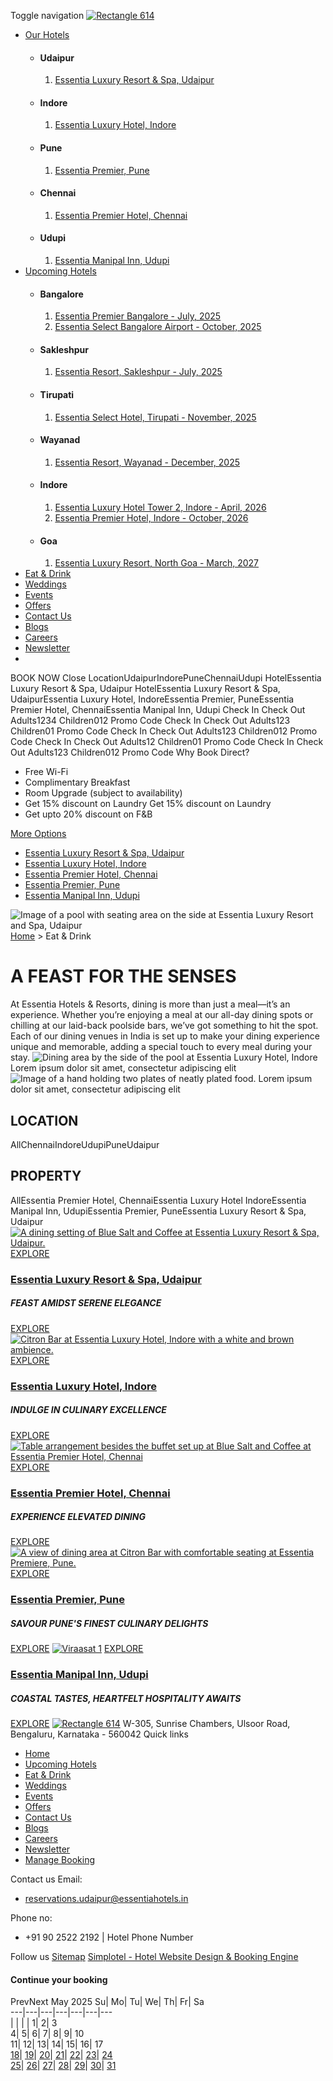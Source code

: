 Toggle navigation [![Rectangle 614](https://assets.simplotel.com/simplotel/image/upload/x_0,y_0,w_412,h_122,r_0,c_crop,q_80,dpr_1,f_auto,fl_progressive/essentia-hotels-resorts/Rectangle_614_wucyfr)](https://www.essentiahotels.in/)
  * [Our Hotels](https://www.essentiahotels.in/eat-drink.html)
    * #### Udaipur
      1. [ Essentia Luxury Resort & Spa, Udaipur](https://www.essentiahotels.in/luxury-resort-spa-udaipur/)
    * #### Indore
      1. [ Essentia Luxury Hotel, Indore](https://www.essentiahotels.in/luxury-hotel-indore/)
    * #### Pune
      1. [ Essentia Premier, Pune](https://www.essentiahotels.in/premier-hotel-pune/)
    * #### Chennai
      1. [ Essentia Premier Hotel, Chennai](https://www.essentiahotels.in/premier-hotel-chennai/)
    * #### Udupi
      1. [ Essentia Manipal Inn, Udupi](https://www.essentiahotels.in/manipal-inn-udupi/)
  * [Upcoming Hotels](https://www.essentiahotels.in/eat-drink.html)
    * #### Bangalore
      1. [Essentia Premier Bangalore - July, 2025](javascript:void\(0\))
      2. [Essentia Select Bangalore Airport - October, 2025](javascript:void\(0\))
    * #### Sakleshpur
      1. [Essentia Resort, Sakleshpur - July, 2025](javascript:void\(0\))
    * #### Tirupati
      1. [Essentia Select Hotel, Tirupati - November, 2025](javascript:void\(0\))
    * #### Wayanad
      1. [Essentia Resort, Wayanad - December, 2025](javascript:void\(0\))
    * #### Indore
      1. [Essentia Luxury Hotel Tower 2, Indore - April, 2026](javascript:void\(0\))
      2. [Essentia Premier Hotel, Indore - October, 2026](javascript:void\(0\))
    * #### Goa
      1. [Essentia Luxury Resort, North Goa - March, 2027](javascript:void\(0\))
  * [Eat & Drink](https://www.essentiahotels.in/eat-drink.html)
  * [Weddings](https://www.essentiahotels.in/weddings.html)
  * [Events](https://www.essentiahotels.in/events.html)
  * [Offers](https://www.essentiahotels.in/offers.html)
  * [Contact Us](https://www.essentiahotels.in/contact-us.html)
  * [Blogs](https://www.essentiahotels.in/blogs.html)
  * [Careers](https://www.essentiahotels.in/careers.html)
  * [Newsletter](https://www.essentiahotels.in/newsletter.html)
  * [](https://www.essentiahotels.in/eat-drink.html)


BOOK NOW
Close
LocationUdaipurIndorePuneChennaiUdupi
HotelEssentia Luxury Resort & Spa, Udaipur
HotelEssentia Luxury Resort & Spa, UdaipurEssentia Luxury Hotel, IndoreEssentia Premier, PuneEssentia Premier Hotel, ChennaiEssentia Manipal Inn, Udupi
Check In
Check Out
Adults1234
Children012
Promo Code
Check In
Check Out
Adults123
Children01
Promo Code
Check In
Check Out
Adults123
Children012
Promo Code
Check In
Check Out
Adults12
Children01
Promo Code
Check In
Check Out
Adults123
Children012
Promo Code
Why Book Direct?
  * Free Wi-Fi
  * Complimentary Breakfast
  * Room Upgrade (subject to availability)
  * Get 15% discount on Laundry Get 15% discount on Laundry
  * Get upto 20% discount on F&B


[More Options ](https://www.essentiahotels.in/eat-drink.html)
  * [Essentia Luxury Resort & Spa, Udaipur](https://www.essentiahotels.in/eat-drink/essentia-luxury-resort-spa-udaipur.html)
  * [Essentia Luxury Hotel, Indore](https://www.essentiahotels.in/eat-drink/essentia-luxury-hotel-indore.html)
  * [Essentia Premier Hotel, Chennai](https://www.essentiahotels.in/eat-drink/essentia-premier-hotel-chennai.html)
  * [Essentia Premier, Pune](https://www.essentiahotels.in/eat-drink/essentia-premier-pune.html)
  * [Essentia Manipal Inn, Udupi](https://www.essentiahotels.in/eat-drink/essentia-manipal-inn-udupi.html)


![Image of a pool with seating area on the side at Essentia Luxury Resort and Spa, Udaipur](https://assets.simplotel.com/simplotel/image/upload/x_0,y_1024,w_4096,h_1660,r_0,c_crop/q_80,w_1600,dpr_1,f_auto,fl_progressive,c_limit/essentia-hotels-resorts/heroimgwidgetlibrary_rq3vtc)
[Home](https://www.essentiahotels.in/) > Eat & Drink
# A FEAST FOR THE SENSES
At Essentia Hotels & Resorts, dining is more than just a meal—it’s an experience. Whether you’re enjoying a meal at our all-day dining spots or chilling at our laid-back poolside bars, we’ve got something to hit the spot. Each of our dining venues in India is set up to make your dining experience unique and memorable, adding a special touch to every meal during your stay.
![Dining area by the side of the pool at Essentia Luxury Hotel, Indore](https://assets.simplotel.com/simplotel/image/upload/x_0,y_747,w_2912,h_979,r_0,c_crop/q_80,w_1600,dpr_1,f_auto,fl_progressive,c_limit/essentia-hotels-resorts/_H3A5141)
Lorem ipsum dolor sit amet, consectetur adipiscing elit
![Image of a hand holding two plates of neatly plated food.](https://assets.simplotel.com/simplotel/image/upload/x_0,y_122,w_600,h_202,r_0,c_crop/q_80,w_1600,dpr_1,f_auto,fl_progressive,c_limit/essentia-hotels-resorts/pexels-photo-262978_uurqqf)
Lorem ipsum dolor sit amet, consectetur adipiscing elit
## LOCATION
AllChennaiIndoreUdupiPuneUdaipur
## PROPERTY
AllEssentia Premier Hotel, ChennaiEssentia Luxury Hotel IndoreEssentia Manipal Inn, UdupiEssentia Premier, PuneEssentia Luxury Resort & Spa, Udaipur
[![A dining setting of Blue Salt and Coffee at Essentia Luxury Resort & Spa, Udaipur. ](https://assets.simplotel.com/simplotel/image/upload/w_5000,h_3333/x_0,y_260,w_5000,h_2813,r_0,c_crop/q_80,w_455,dpr_1,f_auto,fl_progressive,c_limit/essentia-luxury-resort-spa-udaipur/IMG_0417)](https://www.essentiahotels.in/eat-drink/essentia-luxury-resort-spa-udaipur.html)
[EXPLORE](https://www.essentiahotels.in/eat-drink/essentia-luxury-resort-spa-udaipur.html)
### [Essentia Luxury Resort & Spa, Udaipur](https://www.essentiahotels.in/eat-drink/essentia-luxury-resort-spa-udaipur.html)
##### FEAST AMIDST SERENE ELEGANCE
[EXPLORE](https://www.essentiahotels.in/luxury-resort-spa-udaipur/eat-drink.html)
[![Citron Bar at Essentia Luxury Hotel, Indore with a white and brown ambience.](https://assets.simplotel.com/simplotel/image/upload/x_0,y_151,w_2912,h_1639,r_0,c_crop/q_80,w_455,dpr_1,f_auto,fl_progressive,c_limit/essentia-luxury-hotel-indore/Citron_Bar_ndgfcu)](https://www.essentiahotels.in/eat-drink/essentia-luxury-hotel-indore.html)
[EXPLORE](https://www.essentiahotels.in/eat-drink/essentia-luxury-hotel-indore.html)
### [Essentia Luxury Hotel, Indore](https://www.essentiahotels.in/eat-drink/essentia-luxury-hotel-indore.html)
##### INDULGE IN CULINARY EXCELLENCE
[EXPLORE](https://www.essentiahotels.in/luxury-hotel-indore/eat-drink.html)
[![Table arrangement besides the buffet set up at Blue Salt and Coffee at Essentia Premier Hotel, Chennai](https://assets.simplotel.com/simplotel/image/upload/x_0,y_281,w_3000,h_1688,r_0,c_crop/q_80,w_455,dpr_1,f_auto,fl_progressive,c_limit/essentia-premier-hotel-chennai/21__Restaurant_blue_salt_D)](https://www.essentiahotels.in/eat-drink/essentia-premier-hotel-chennai.html)
[EXPLORE](https://www.essentiahotels.in/eat-drink/essentia-premier-hotel-chennai.html)
### [Essentia Premier Hotel, Chennai](https://www.essentiahotels.in/eat-drink/essentia-premier-hotel-chennai.html)
##### EXPERIENCE ELEVATED DINING
[EXPLORE](https://www.essentiahotels.in/premier-hotel-chennai/eat-drink.html)
[![A view of dining area at Citron Bar with comfortable seating at Essentia Premiere, Pune.](https://assets.simplotel.com/simplotel/image/upload/x_0,y_169,w_3250,h_1829,r_0,c_crop/q_80,w_455,dpr_1,f_auto,fl_progressive,c_limit/essentia-premiere-pune/_DSF1609)](https://www.essentiahotels.in/eat-drink/essentia-premier-pune.html)
[EXPLORE](https://www.essentiahotels.in/eat-drink/essentia-premier-pune.html)
### [Essentia Premier, Pune](https://www.essentiahotels.in/eat-drink/essentia-premier-pune.html)
##### SAVOUR PUNE'S FINEST CULINARY DELIGHTS
[EXPLORE](https://www.essentiahotels.in/premier-hotel-pune/eat-drink.html)
[![Viraasat 1](https://assets.simplotel.com/simplotel/image/upload/x_0,y_0,w_1920,h_1080,r_0,c_crop/q_80,w_455,dpr_1,f_auto,fl_progressive,c_limit/essentia-manipal-inn-udupi/Viraasat_1_k57pxq)](https://www.essentiahotels.in/eat-drink/essentia-manipal-inn-udupi.html)
[EXPLORE](https://www.essentiahotels.in/eat-drink/essentia-manipal-inn-udupi.html)
### [Essentia Manipal Inn, Udupi](https://www.essentiahotels.in/eat-drink/essentia-manipal-inn-udupi.html)
##### COASTAL TASTES, HEARTFELT HOSPITALITY AWAITS
[EXPLORE](https://www.essentiahotels.in/manipal-inn-udupi/eat-drink.html)
[![Rectangle 614](https://assets.simplotel.com/simplotel/image/upload/x_0,y_0,w_412,h_122,r_0,c_crop,q_80,dpr_1,f_auto,fl_progressive/essentia-hotels-resorts/Rectangle_614_wucyfr)](https://www.essentiahotels.in/)
W-305, Sunrise Chambers, Ulsoor Road, Bengaluru, Karnataka - 560042
Quick links
  * [Home](https://www.essentiahotels.in/)
  * [Upcoming Hotels](https://www.essentiahotels.in/eat-drink.html)
  * [Eat & Drink](https://www.essentiahotels.in/eat-drink.html)
  * [Weddings](https://www.essentiahotels.in/weddings.html)
  * [Events](https://www.essentiahotels.in/events.html)
  * [Offers](https://www.essentiahotels.in/offers.html)
  * [Contact Us](https://www.essentiahotels.in/contact-us.html)
  * [Blogs](https://www.essentiahotels.in/blogs.html)
  * [Careers](https://www.essentiahotels.in/careers.html)
  * [Newsletter](https://www.essentiahotels.in/newsletter.html)
  * [Manage Booking](https://bookings.essentiahotels.in/property/9002/bookings/manage/)


Contact us
Email:
  * reservations.udaipur@essentiahotels.in


Phone no:
  * +91 90 2522 2192 | Hotel Phone Number


Follow us
[](https://www.facebook.com/people/essentiahotelsandresorts/61558166336390/) [](https://www.instagram.com/essentiahotelsandresorts/) [](https://www.google.com/maps/place/Essentia+Hotels+%26+Resorts/@12.9746088,77.6192774,15z/data=!4m6!3m5!1s0x3bae17aac3d31fd1:0x3a1e9feaba469055!8m2!3d12.9746088!4d77.6192774!16s%2Fg%2F11gmg461wy?entry=ttu) [](https://web.whatsapp.com/send?phone=+919025222192) [](https://www.linkedin.com/company/essentia-hotels-resort)
[Sitemap](https://www.essentiahotels.in/sitemap.html "click here for sitemap")
[Simplotel - Hotel Website Design & Booking Engine](https://www.simplotel.com)
#### Continue your booking
[](https://www.essentiahotels.in/eat-drink.html#top)
PrevNext
May 2025
Su| Mo| Tu| We| Th| Fr| Sa  
---|---|---|---|---|---|---  
|  |  |  | 1| 2| 3  
4| 5| 6| 7| 8| 9| 10  
11| 12| 13| 14| 15| 16| 17  
[18](https://www.essentiahotels.in/eat-drink.html)| [19](https://www.essentiahotels.in/eat-drink.html)| [20](https://www.essentiahotels.in/eat-drink.html)| [21](https://www.essentiahotels.in/eat-drink.html)| [22](https://www.essentiahotels.in/eat-drink.html)| [23](https://www.essentiahotels.in/eat-drink.html)| [24](https://www.essentiahotels.in/eat-drink.html)  
[25](https://www.essentiahotels.in/eat-drink.html)| [26](https://www.essentiahotels.in/eat-drink.html)| [27](https://www.essentiahotels.in/eat-drink.html)| [28](https://www.essentiahotels.in/eat-drink.html)| [29](https://www.essentiahotels.in/eat-drink.html)| [30](https://www.essentiahotels.in/eat-drink.html)| [31](https://www.essentiahotels.in/eat-drink.html)
